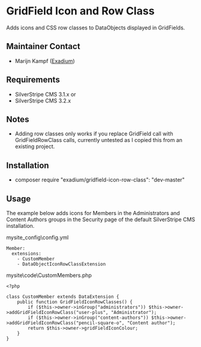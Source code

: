 GridField Icon and Row Class
=================
Adds icons and CSS row classes to DataObjects displayed in GridFields.

## Maintainer Contact
* Marijn Kampf ([Exadium](https://github.com/marijnkampf/GridField-Icon-Row-Class))

## Requirements
* SilverStripe CMS 3.1.x
or 
* SilverStripe CMS 3.2.x

## Notes
* Adding row classes only works if you replace GridField call with GridFieldRowClass calls, currently untested as I copied this from an existing project.

## Installation

* composer require "exadium/gridfield-icon-row-class": "dev-master"

## Usage
The example below adds icons for Members in the Administrators and Content Authors groups in the Security page of the default SilverStripe CMS installation.

mysite\_config\config.yml
````
Member:
  extensions:
    - CustomMember
    - DataObjectIconRowClassExtension
````

mysite\code\CustomMembers.php
````
<?php

class CustomMember extends DataExtension {
	public function GridFieldIconRowClasses() {
		if ($this->owner->inGroup("administrators")) $this->owner->addGridFieldIconRowClass("user-plus", "Administrator");
		if ($this->owner->inGroup("content-authors")) $this->owner->addGridFieldIconRowClass("pencil-square-o", "Content author");
		return $this->owner->gridFieldIconColour;
	}
}
````